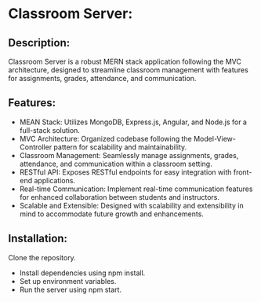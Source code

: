 
# Classroom Server:

## Description:

Classroom Server is a robust MERN stack application following the MVC architecture, designed to streamline classroom management with features for assignments, grades, attendance, and communication.

## Features:

- MEAN Stack: Utilizes MongoDB, Express.js, Angular, and Node.js for a full-stack solution.
- MVC Architecture: Organized codebase following the Model-View-Controller pattern for scalability and maintainability.
- Classroom Management: Seamlessly manage assignments, grades, attendance, and communication within a classroom setting.
- RESTful API: Exposes RESTful endpoints for easy integration with front-end applications.
- Real-time Communication: Implement real-time communication features for enhanced collaboration between students and instructors.
- Scalable and Extensible: Designed with scalability and extensibility in mind to accommodate future growth and enhancements.

## Installation:

Clone the repository.
- Install dependencies using npm install.
- Set up environment variables.
- Run the server using npm start.
